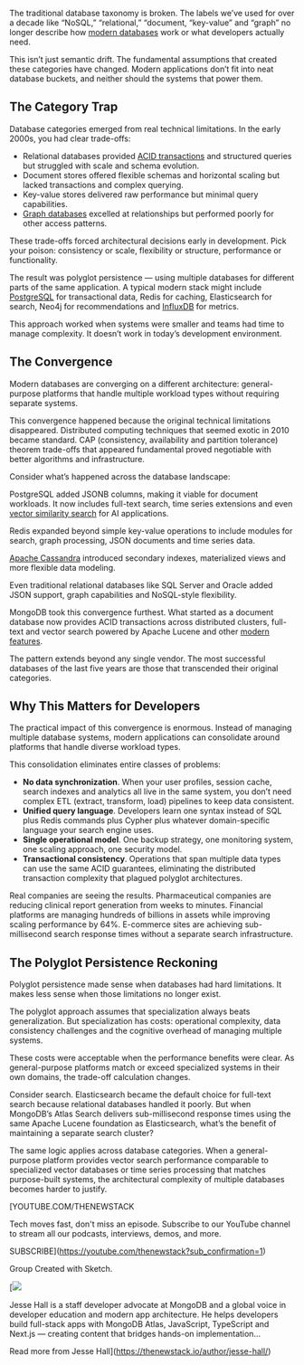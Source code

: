 The traditional database taxonomy is broken. The labels we’ve used for over a decade like “NoSQL,” “relational,” “document, “key-value” and “graph” no longer describe how [modern databases](https://thenewstack.io/introduction-to-databases/) work or what developers actually need.

This isn’t just semantic drift. The fundamental assumptions that created these categories have changed. Modern applications don’t fit into neat database buckets, and neither should the systems that power them.

## **The Category Trap**

Database categories emerged from real technical limitations. In the early 2000s, you had clear trade-offs:

* Relational databases provided [ACID transactions](https://thenewstack.io/acid-compliant-distributed-sql-enters-the-agentic-ai-era/) and structured queries but struggled with scale and schema evolution.
* Document stores offered flexible schemas and horizontal scaling but lacked transactions and complex querying.
* Key-value stores delivered raw performance but minimal query capabilities.
* [Graph databases](https://thenewstack.io/common-uses-cases-for-graph-databases/) excelled at relationships but performed poorly for other access patterns.

These trade-offs forced architectural decisions early in development. Pick your poison: consistency or scale, flexibility or structure, performance or functionality.

The result was polyglot persistence — using multiple databases for different parts of the same application. A typical modern stack might include [PostgreSQL](https://thenewstack.io/postgresql-18-delivers-significant-performance-gains-for-oltp-and-analytics/) for transactional data, Redis for caching, Elasticsearch for search, Neo4j for recommendations and [InfluxDB](https://www.influxdata.com/?utm_source=vendor&utm_medium=referral&utm_campaign=2025_spnsr-web_tns&utm_content=note&utm_content=inline-mention) for metrics.

This approach worked when systems were smaller and teams had time to manage complexity. It doesn’t work in today’s development environment.

## **The Convergence**

Modern databases are converging on a different architecture: general-purpose platforms that handle multiple workload types without requiring separate systems.

This convergence happened because the original technical limitations disappeared. Distributed computing techniques that seemed exotic in 2010 became standard. CAP (consistency, availability and partition tolerance) theorem trade-offs that appeared fundamental proved negotiable with better algorithms and infrastructure.

Consider what’s happened across the database landscape:

PostgreSQL added JSONB columns, making it viable for document workloads. It now includes full-text search, time series extensions and even [vector similarity search](https://thenewstack.io/combining-the-power-of-text-based-keyword-and-vector-search/) for AI applications.

Redis expanded beyond simple key-value operations to include modules for search, graph processing, JSON documents and time series data.

[Apache Cassandra](https://thenewstack.io/why-apache-cassandra-5-0-is-a-game-changer-for-developers/) introduced secondary indexes, materialized views and more flexible data modeling.

Even traditional relational databases like SQL Server and Oracle added JSON support, graph capabilities and NoSQL-style flexibility.

MongoDB took this convergence furthest. What started as a document database now provides ACID transactions across distributed clusters, full-text and vector search powered by Apache Lucene and other [modern features](https://www.mongodb.com/products/platform/atlas-database/features/?utm_campaign=devrel&utm_source=third-party-content&utm_medium=cta&utm_content=tns-database-categories-are-dead&utm_term=jesse.hall).

The pattern extends beyond any single vendor. The most successful databases of the last five years are those that transcended their original categories.

## **Why This Matters for Developers**

The practical impact of this convergence is enormous. Instead of managing multiple database systems, modern applications can consolidate around platforms that handle diverse workload types.

This consolidation eliminates entire classes of problems:

* **No data synchronization**. When your user profiles, session cache, search indexes and analytics all live in the same system, you don’t need complex ETL (extract, transform, load) pipelines to keep data consistent.
* **Unified query language**. Developers learn one syntax instead of SQL plus Redis commands plus Cypher plus whatever domain-specific language your search engine uses.
* **Single operational model**. One backup strategy, one monitoring system, one scaling approach, one security model.
* **Transactional consistency**. Operations that span multiple data types can use the same ACID guarantees, eliminating the distributed transaction complexity that plagued polyglot architectures.

Real companies are seeing the results. Pharmaceutical companies are reducing clinical report generation from weeks to minutes. Financial platforms are managing hundreds of billions in assets while improving scaling performance by 64%. E-commerce sites are achieving sub-millisecond search response times without a separate search infrastructure.

## **The Polyglot Persistence Reckoning**

Polyglot persistence made sense when databases had hard limitations. It makes less sense when those limitations no longer exist.

The polyglot approach assumes that specialization always beats generalization. But specialization has costs: operational complexity, data consistency challenges and the cognitive overhead of managing multiple systems.

These costs were acceptable when the performance benefits were clear. As general-purpose platforms match or exceed specialized systems in their own domains, the trade-off calculation changes.

Consider search. Elasticsearch became the default choice for full-text search because relational databases handled it poorly. But when MongoDB’s Atlas Search delivers sub-millisecond response times using the same Apache Lucene foundation as Elasticsearch, what’s the benefit of maintaining a separate search cluster?

The same logic applies across database categories. When a general-purpose platform provides vector search performance comparable to specialized vector databases or time series processing that matches purpose-built systems, the architectural complexity of multiple databases becomes harder to justify.

[YOUTUBE.COM/THENEWSTACK

Tech moves fast, don't miss an episode. Subscribe to our YouTube
channel to stream all our podcasts, interviews, demos, and more.

SUBSCRIBE](https://youtube.com/thenewstack?sub_confirmation=1)

Group
Created with Sketch.

[![](https://thenewstack.io/wp-content/uploads/2025/08/4e8b017a-cropped-bd1fcda7-jesse-hall-600x600.jpg)

Jesse Hall is a staff developer advocate at MongoDB and a global voice in developer education and modern app architecture. He helps developers build full-stack apps with MongoDB Atlas, JavaScript, TypeScript and Next.js — creating content that bridges hands-on implementation...

Read more from Jesse Hall](https://thenewstack.io/author/jesse-hall/)